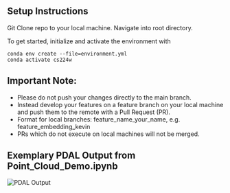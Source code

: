 ## Setup Instructions

Git Clone repo to your local machine. Navigate into root directory.

To get started, initialize and activate the environment with

    conda env create --file=environment.yml
    conda activate cs224w
    
## Important Note: 

 - Please do not push your changes directly to the main branch. 
 - Instead develop your features on a feature branch on your local machine and push them to the remote with a Pull Request (PR). 
 - Format for local branches: feature_name_your_name, e.g. feature_embedding_kevin
 - PRs which do not execute on local machines will not be merged.

## Exemplary PDAL Output from Point_Cloud_Demo.ipynb
 
 ![PDAL Output](https://github.com/kdmayer/CS224W_LIDAR/blob/main/assets/images/example.png)

